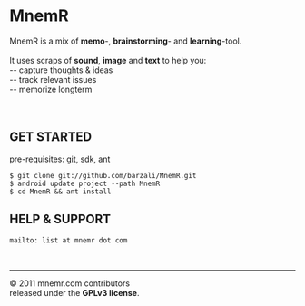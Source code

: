 MnemR
=====

MnemR is a mix of **memo**-, **brainstorming**- and **learning**-tool.<br/>
<br/>
It uses scraps of **sound**, **image** and **text** to help you:<br/>
-- capture thoughts & ideas<br/>
-- track relevant issues<br/>
-- memorize longterm<br/>
<br/><br/>

GET STARTED
-----------
pre-requisites: [git](http://git-scm.com), [sdk](http://developer.android.com/sdk), [ant](http://ant.apache.org)

	$ git clone git://github.com/barzali/MnemR.git
	$ android update project --path MnemR
	$ cd MnemR && ant install


HELP & SUPPORT
--------------
	mailto: list at mnemr dot com

<br/>

----------------
&copy; 2011 mnemr.com contributors<br/>
released under the **GPLv3 license**.


